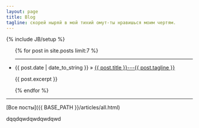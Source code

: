 ```yaml
---
layout: page
title: Blog 
tagline: скорей ныряй в мой тихий омут-ты нравишься моим чертям.
---
```

{% include JB/setup %}


<ul class="posts">
  {% for post in site.posts limit:7 %}<hr>
    <li><span>{{ post.date | date_to_string }}</span> &raquo; <a href="{{ BASE_PATH }}{{ post.url }}">{{ post.title }}---{{ post.tagline }}</a>
	<p>{{ post.excerpt }}</p>
	</li>
  {% endfor %}
</ul>
<hr>
[Все посты]({{ BASE_PATH }}/articles/all.html)

dqqdqwdqwdqwdqwd

